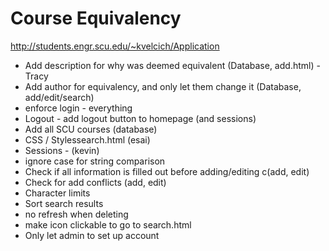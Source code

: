 # Course Equivalency

http://students.engr.scu.edu/~kvelcich/Application

* Add description for why was deemed equivalent (Database, add.html) - Tracy
* Add author for equivalency, and only let them change it (Database, add/edit/search)
* enforce login - everything
* Logout - add logout button to homepage (and sessions)
* Add all SCU courses (database)
* CSS / Stylessearch.html (esai)
* Sessions - (kevin)
* ignore case for string comparison
* Check if all information is filled out before adding/editing c(add, edit)
* Check for add conflicts (add, edit) 
* Character limits
* Sort search results
* no refresh when deleting
* make icon clickable to go to search.html
* Only let admin to set up account
